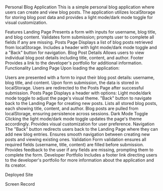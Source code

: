 Personal Blog Application
This is a simple personal blog application where users can create and view blog posts. The application utilizes localStorage for storing blog post data and provides a light mode/dark mode toggle for visual customization.

Features
Landing Page
Presents a form with inputs for username, blog title, and blog content.
Validates form submission; prompts user to complete all fields if any are missing.
Posts Page
Displays a list of blog posts retrieved from localStorage.
Includes a header with light mode/dark mode toggle and a "Back" button for navigation.
Blog Post Details
Allows users to view individual blog post details including title, content, and author.
Footer
Provides a link to the developer's portfolio for additional information.
Functionality
Landing Page
Upon loading the application:

Users are presented with a form to input their blog post details: username, blog title, and content.
Upon form submission, the data is stored in localStorage.
Users are redirected to the Posts Page after successful submission.
Posts Page
Displays a header with options:
Light mode/dark mode toggle to adjust the page's visual theme.
"Back" button to navigate back to the Landing Page for creating new posts.
Lists all stored blog posts, each showing title, content, and author.
Blog posts are pulled from localStorage, ensuring persistence across sessions.
Dark Mode Toggle
Clicking the light mode/dark mode toggle updates the page's theme accordingly.
Provides visual customization for user preference.
Navigation
The "Back" button redirects users back to the Landing Page where they can add new blog entries.
Ensures smooth navigation between creating new posts and viewing existing ones.
Validation
Form validation ensures all required fields (username, title, content) are filled before submission.
Provides feedback to the user if any fields are missing, prompting them to complete the form.
Developer Portfolio
Includes a footer link directing users to the developer's portfolio for more information about the application and its creator.

Deployed Site

Screen Record
